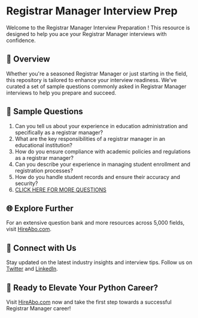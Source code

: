 # Registrar Manager Interview Prep

Welcome to the Registrar Manager Interview Preparation ! This resource is designed to help you ace your Registrar Manager interviews with confidence.

## 🚀 Overview

Whether you're a seasoned Registrar Manager or just starting in the field, this repository is tailored to enhance your interview readiness. We've curated a set of sample questions commonly asked in Registrar Manager interviews to help you prepare and succeed.

## 📝 Sample Questions

1. Can you tell us about your experience in education administration and specifically as a registrar manager?
2. What are the key responsibilities of a registrar manager in an educational institution?
3. How do you ensure compliance with academic policies and regulations as a registrar manager?
4. Can you describe your experience in managing student enrollment and registration processes?
5. How do you handle student records and ensure their accuracy and security?
6. [CLICK HERE FOR MORE QUESTIONS](https://hireabo.com/job/4_1_27/Registrar%20Manager)

## 🌐 Explore Further

For an extensive question bank and more resources across 5,000 fields, visit [HireAbo.com](https://www.hireabo.com).

## 📱 Connect with Us

Stay updated on the latest industry insights and interview tips. Follow us on [Twitter](https://twitter.com/hireabo) and [LinkedIn](https://www.linkedin.com/in/hire-abo-3609972a8/).

## 🚀 Ready to Elevate Your Python Career?

Visit [HireAbo.com](https://www.hireabo.com) now and take the first step towards a successful Registrar Manager career!